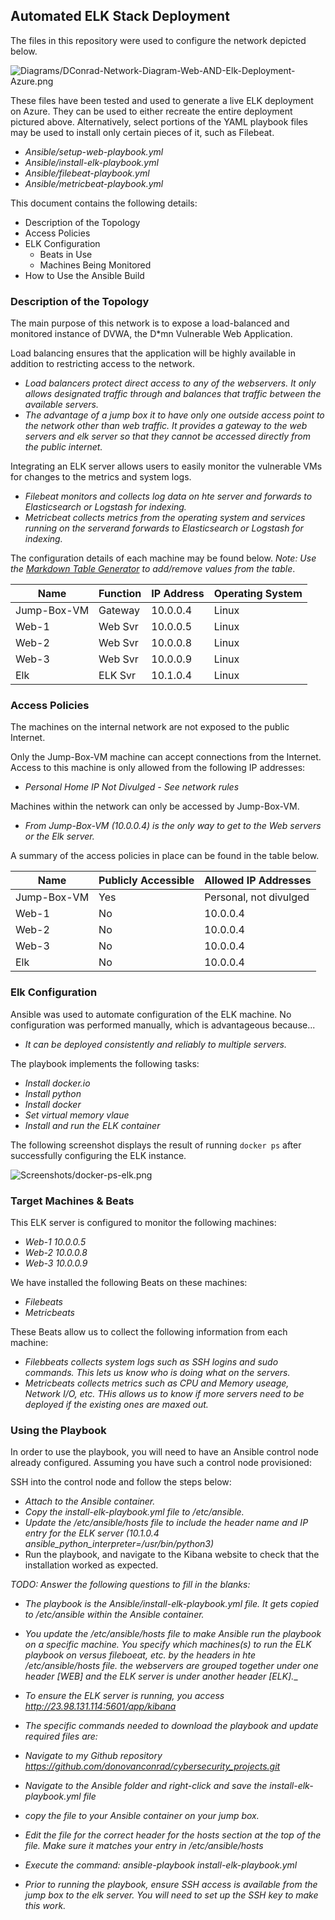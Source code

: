 ## Automated ELK Stack Deployment

The files in this repository were used to configure the network depicted below.

![Diagrams/DConrad-Network-Diagram-Web-AND-Elk-Deployment-Azure.png](Images/diagram_filename.png)

These files have been tested and used to generate a live ELK deployment on Azure. They can be used to either recreate the entire deployment pictured above. Alternatively, select portions of the YAML playbook files may be used to install only certain pieces of it, such as Filebeat.

  - _Ansible/setup-web-playbook.yml_
  - _Ansible/install-elk-playbook.yml_
  - _Ansible/filebeat-playbook.yml_
  - _Ansible/metricbeat-playbook.yml_

This document contains the following details:
- Description of the Topology
- Access Policies
- ELK Configuration
  - Beats in Use
  - Machines Being Monitored
- How to Use the Ansible Build


### Description of the Topology

The main purpose of this network is to expose a load-balanced and monitored instance of DVWA, the D*mn Vulnerable Web Application.

Load balancing ensures that the application will be highly available in addition to restricting access to the network.
- _Load balancers protect direct access to any of the webservers. It only allows designated traffic through and balances that traffic between the available servers._ 
- _The advantage of a jump box it to have only one outside access point to the network other than web traffic. It provides a gateway to the web servers and elk server so that they cannot be accessed directly from the public internet._

Integrating an ELK server allows users to easily monitor the vulnerable VMs for changes to the metrics and system logs.
- _Filebeat monitors and collects log data on hte server and forwards to Elasticsearch or Logstash for indexing._
- _Metricbeat collects metrics from the operating system and services running on the serverand forwards to Elasticsearch or Logstash for indexing._

The configuration details of each machine may be found below.
_Note: Use the [Markdown Table Generator](http://www.tablesgenerator.com/markdown_tables) to add/remove values from the table_.

| Name        | Function | IP Address | Operating System |
|-------------|----------|------------|------------------|
| Jump-Box-VM | Gateway  | 10.0.0.4   | Linux            |
| Web-1       | Web Svr  | 10.0.0.5   | Linux            |
| Web-2       | Web Svr  | 10.0.0.8   | Linux            |
| Web-3       | Web Svr  | 10.0.0.9   | Linux            |
| Elk         | ELK Svr  | 10.1.0.4   | Linux            |

### Access Policies

The machines on the internal network are not exposed to the public Internet. 

Only the Jump-Box-VM machine can accept connections from the Internet. Access to this machine is only allowed from the following IP addresses:
- _Personal Home IP Not Divulged - See network rules_

Machines within the network can only be accessed by Jump-Box-VM.
- _From Jump-Box-VM (10.0.0.4) is the only way to get to the Web servers or the Elk server._

A summary of the access policies in place can be found in the table below.

| Name        | Publicly Accessible | Allowed IP Addresses   |
|-------------|---------------------|------------------------|
| Jump-Box-VM | Yes                 | Personal, not divulged |
| Web-1       | No                  | 10.0.0.4               |
| Web-2       | No                  | 10.0.0.4               |
| Web-3       | No                  | 10.0.0.4               |
| Elk         | No                  | 10.0.0.4               |


### Elk Configuration

Ansible was used to automate configuration of the ELK machine. No configuration was performed manually, which is advantageous because...
- _It can be deployed consistently and reliably to multiple servers._

The playbook implements the following tasks:
- _Install docker.io_
- _Install python_
- _Install docker_
- _Set virtual memory vlaue_
- _Install and run the ELK container_

The following screenshot displays the result of running `docker ps` after successfully configuring the ELK instance.

![Screenshots/docker-ps-elk.png](Images/docker_ps_output.png)

### Target Machines & Beats
This ELK server is configured to monitor the following machines:
- _Web-1 10.0.0.5_
- _Web-2 10.0.0.8_
- _Web-3 10.0.0.9_

We have installed the following Beats on these machines:
- _Filebeats_
- _Metricbeats_

These Beats allow us to collect the following information from each machine:
- _Filebbeats collects system logs such as SSH logins and sudo commands. This lets us know who is doing what on the servers._
- _Metricbeats collects metrics such as CPU and Memory useage, Network I/O, etc. THis allows us to know if more servers need to be deployed if the existing ones are maxed out._

### Using the Playbook
In order to use the playbook, you will need to have an Ansible control node already configured. Assuming you have such a control node provisioned: 

SSH into the control node and follow the steps below:
- _Attach to the Ansible container._
- _Copy the install-elk-playbook.yml file to /etc/ansible._
- _Update the /etc/ansible/hosts file to include the header name and IP entry for the ELK server (10.1.0.4 ansible_python_interpreter=/usr/bin/python3)_
- Run the playbook, and navigate to the Kibana website to check that the installation worked as expected.

_TODO: Answer the following questions to fill in the blanks:_
- _The playbook is the Ansible/install-elk-playbook.yml file. It gets copied to /etc/ansible within the Ansible container._
- _You update the /etc/ansible/hosts file to make Ansible run the playbook on a specific machine. You specify which machines(s) to run the ELK playbook on versus fileboeat, etc. by the headers in hte /etc/ansible/hosts file. the webservers are grouped together under one header [WEB] and the ELK server is under another header [ELK].__
- _To ensure the ELK server is running, you access http://23.98.131.114:5601/app/kibana_

- _The specific commands needed to download the playbook and update required files are:_
- _Navigate to my Github repository https://github.com/donovanconrad/cybersecurity_projects.git_
- _Navigate to the Ansible folder and right-click and save the install-elk-playbook.yml file_
- _copy the file to your Ansible container on your jump box._
- _Edit the file for the correct header for the hosts section at the top of the file. Make sure it matches your entry in /etc/ansible/hosts_
- _Execute the command: ansible-playbook install-elk-playbook.yml_
- _Prior to running the playbook, ensure SSH access is available from the jump box to the elk server. You will need to set up the SSH key to make this work._ 